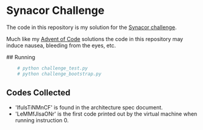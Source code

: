 # Synacor Challenge

The code in this repository is my solution for the [Synacor challenge](https://challenge.synacor.com/).

Much like my [Advent of Code](https://github.com/rvaughan/AdventOfCode2017) solutions
the code in this repository may induce nausea, bleeding from the eyes, etc.

## Running

```bash
    # python challenge_test.py
    # python challenge_bootstrap.py
```

## Codes Collected

  * 'IfulsTiNMnCF' is found in the architecture spec document.
  * 'LeMMfJlsaONr' is the first code printed out by the virtual machine when running instruction 0.
